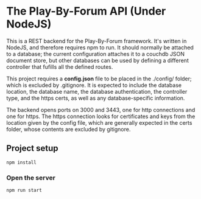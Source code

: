 # The Play-By-Forum API (Under NodeJS)

This is a REST backend for the Play-By-Forum framework. It's written in NodeJS, and therefore requires npm to run. It should normally be attached to a database; the current configuration attaches it to a couchdb JSON document store, but other databases can be used by defining a different controller that fufills all the defined routes.

This project requires a **config.json** file to be placed in the ./config/ folder; which is excluded by .gitignore. It is expected to include the database location, the database name, the database authentication, the controller type, and the https certs, as well as any database-specific information.

The backend opens ports on 3000 and 3443, one for http connections and one for https. The https connection looks for certificates and keys from the location given by the config file, which are generally expected in the certs folder, whose contents are excluded by gitignore. 

## Project setup
```
npm install
```

### Open the server
```
npm run start
```
